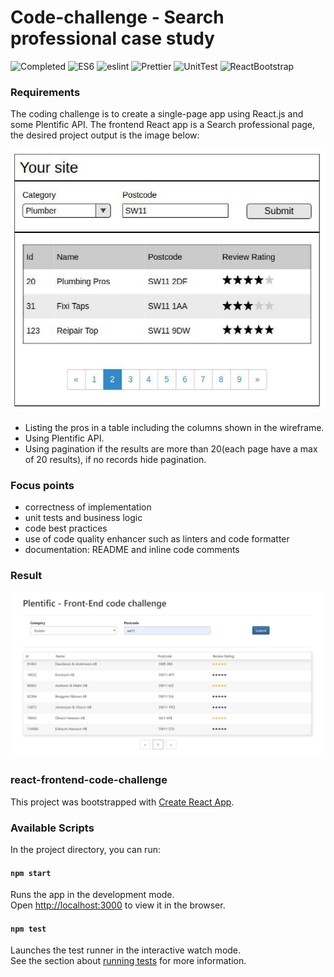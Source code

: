 # Code-challenge - Search professional case study

![Completed](https://img.shields.io/badge/Completed-99%25-orange.svg) 
![ES6](https://img.shields.io/badge/React-16.8.6-blue.svg) 
![eslint](https://img.shields.io/badge/eslint-air--bnb-%23ff69b4.svg) 
![Prettier](https://img.shields.io/badge/Prettier-code%20formatter-lightgrey.svg)
![UnitTest](https://img.shields.io/badge/unit%20tests-jest-brightgreen.svg) 
![ReactBootstrap](https://img.shields.io/badge/React-Bootstrap-blueviolet.svg)

### Requirements

The coding challenge is to create a single-page app using React.js and some Plentific API.
The frontend React app is a Search professional page, the desired project output is the image below:

![wireframe](wireframe.jpg)


- Listing the pros in a table including the columns shown in the wireframe.
- Using Plentific API.
- Using pagination if the results are more than 20(each page  have a max of 20 results), if no records hide pagination.

### Focus points

- correctness of implementation
- unit tests and business logic
- code best practices
- use of code quality enhancer such as linters and code formatter
- documentation: README and inline code comments

### Result

![Sample](sample.png)

### react-frontend-code-challenge 

This project was bootstrapped with [Create React App](https://github.com/facebook/create-react-app).

### Available Scripts

In the project directory, you can run:

#### `npm start`

Runs the app in the development mode.<br>
Open [http://localhost:3000](http://localhost:3000) to view it in the browser.

#### `npm test`

Launches the test runner in the interactive watch mode.<br>
See the section about [running tests](https://facebook.github.io/create-react-app/docs/running-tests) for more information.

